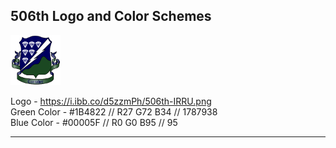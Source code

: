 ## 506th Logo and Color Schemes

<img src="../img/506th-IRRU.png" alt="Logo" width="80" height="80">  

Logo - https://i.ibb.co/d5zzmPh/506th-IRRU.png  
Green Color - #1B4822 // R27 G72 B34 // 1787938  
Blue Color - #00005F // R0 G0 B95 // 95  

<hr/>

